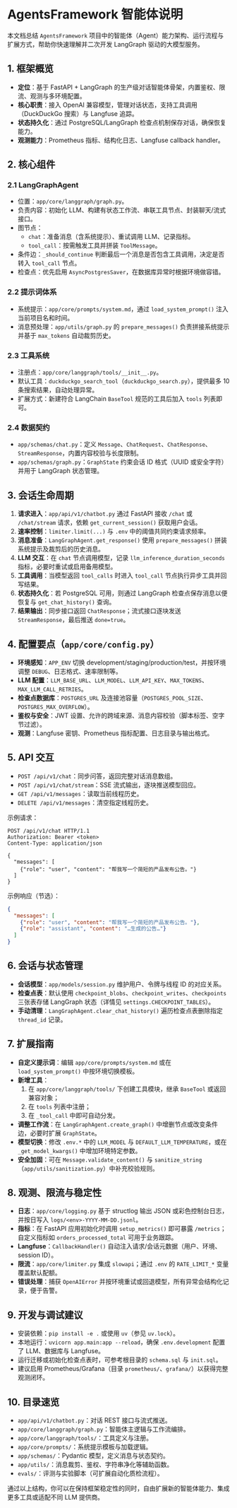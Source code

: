# AgentsFramework 智能体说明

本文档总结 `AgentsFramework` 项目中的智能体（Agent）能力架构、运行流程与扩展方式，帮助你快速理解并二次开发 LangGraph 驱动的大模型服务。

## 1. 框架概览
- **定位**：基于 FastAPI + LangGraph 的生产级对话智能体骨架，内置鉴权、限流、观测与多环境配置。
- **核心职责**：接入 OpenAI 兼容模型，管理对话状态，支持工具调用（DuckDuckGo 搜索）与 Langfuse 追踪。
- **状态持久化**：通过 PostgreSQL/LangGraph 检查点机制保存对话，确保恢复能力。
- **观测能力**：Prometheus 指标、结构化日志、Langfuse callback handler。

## 2. 核心组件

### 2.1 LangGraphAgent
- 位置：`app/core/langgraph/graph.py`。
- 负责内容：初始化 LLM、构建有状态工作流、串联工具节点、封装聊天/流式接口。
- 图节点：
  - `chat`：准备消息（含系统提示）、重试调用 LLM、记录指标。
  - `tool_call`：按需触发工具并拼装 `ToolMessage`。
- 条件边：`_should_continue` 判断最后一个消息是否包含工具调用，决定是否转入 `tool_call` 节点。
- 检查点：优先启用 `AsyncPostgresSaver`，在数据库异常时根据环境做容错。

### 2.2 提示词体系
- 系统提示：`app/core/prompts/system.md`，通过 `load_system_prompt()` 注入当前项目名和时间。
- 消息预处理：`app/utils/graph.py` 的 `prepare_messages()` 负责拼接系统提示并基于 `max_tokens` 自动裁剪历史。

### 2.3 工具系统
- 注册点：`app/core/langgraph/tools/__init__.py`。
- 默认工具：`duckduckgo_search_tool`（`duckduckgo_search.py`），提供最多 10 条搜索结果，自动处理异常。
- 扩展方式：新建符合 LangChain `BaseTool` 规范的工具后加入 `tools` 列表即可。

### 2.4 数据契约
- `app/schemas/chat.py`：定义 `Message`、`ChatRequest`、`ChatResponse`、`StreamResponse`，内置内容校验与长度限制。
- `app/schemas/graph.py`：`GraphState` 约束会话 ID 格式（UUID 或安全字符）并用于 LangGraph 状态管理。

## 3. 会话生命周期
1. **请求进入**：`app/api/v1/chatbot.py` 通过 FastAPI 接收 `/chat` 或 `/chat/stream` 请求，依赖 `get_current_session()` 获取用户会话。
2. **速率控制**：`limiter.limit(...)` 与 `.env` 中的阈值共同约束请求频率。
3. **消息准备**：`LangGraphAgent.get_response()` 使用 `prepare_messages()` 拼装系统提示及裁剪后的历史消息。
4. **LLM 交互**：在 `chat` 节点调用模型，记录 `llm_inference_duration_seconds` 指标，必要时重试或启用备用模型。
5. **工具调用**：当模型返回 `tool_calls` 时进入 `tool_call` 节点执行异步工具并回写结果。
6. **状态持久化**：若 PostgreSQL 可用，则通过 LangGraph 检查点保存消息以便恢复与 `get_chat_history()` 查询。
7. **结果输出**：同步接口返回 `ChatResponse`；流式接口逐块发送 `StreamResponse`，最后推送 `done=true`。

## 4. 配置要点（`app/core/config.py`）
- **环境感知**：`APP_ENV` 切换 development/staging/production/test，并按环境调整 `DEBUG`、日志格式、速率限制等。
- **LLM 配置**：`LLM_BASE_URL`、`LLM_MODEL`、`LLM_API_KEY`、`MAX_TOKENS`、`MAX_LLM_CALL_RETRIES`。
- **检查点数据库**：`POSTGRES_URL` 及连接池容量（`POSTGRES_POOL_SIZE`、`POSTGRES_MAX_OVERFLOW`）。
- **鉴权与安全**：JWT 设置、允许的跨域来源、消息内容校验（脚本标签、空字节过滤）。
- **观测**：Langfuse 密钥、Prometheus 指标配置、日志目录与输出格式。

## 5. API 交互
- `POST /api/v1/chat`：同步问答，返回完整对话消息数组。
- `POST /api/v1/chat/stream`：SSE 流式输出，逐块推送模型回应。
- `GET /api/v1/messages`：读取当前线程历史。
- `DELETE /api/v1/messages`：清空指定线程历史。

示例请求：

```http
POST /api/v1/chat HTTP/1.1
Authorization: Bearer <token>
Content-Type: application/json

{
  "messages": [
    {"role": "user", "content": "帮我写一个简短的产品发布公告。"}
  ]
}
```

示例响应（节选）：

```json
{
  "messages": [
    {"role": "user", "content": "帮我写一个简短的产品发布公告。"},
    {"role": "assistant", "content": "…生成的公告…"}
  ]
}
```

## 6. 会话与状态管理
- **会话模型**：`app/models/session.py` 维护用户、令牌与线程 ID 的对应关系。
- **检查点表**：默认使用 `checkpoint_blobs`、`checkpoint_writes`、`checkpoints` 三张表存储 LangGraph 状态（详情见 `settings.CHECKPOINT_TABLES`）。
- **手动清理**：`LangGraphAgent.clear_chat_history()` 遍历检查点表删除指定 `thread_id` 记录。

## 7. 扩展指南
- **自定义提示词**：编辑 `app/core/prompts/system.md` 或在 `load_system_prompt()` 中按环境切换模板。
- **新增工具**：
  1. 在 `app/core/langgraph/tools/` 下创建工具模块，继承 `BaseTool` 或返回兼容对象；
  2. 在 `tools` 列表中注册；
  3. 在 `_tool_call` 中即可自动分发。
- **调整工作流**：在 `LangGraphAgent.create_graph()` 中增删节点或改变条件边，必要时扩展 `GraphState`。
- **模型切换**：修改 `.env.*` 中的 `LLM_MODEL` 与 `DEFAULT_LLM_TEMPERATURE`，或在 `_get_model_kwargs()` 中增加环境特定参数。
- **安全加固**：可在 `Message.validate_content()` 与 `sanitize_string`（`app/utils/sanitization.py`）中补充校验规则。

## 8. 观测、限流与稳定性
- **日志**：`app/core/logging.py` 基于 structlog 输出 JSON 或彩色控制台日志，并按日写入 `logs/<env>-YYYY-MM-DD.jsonl`。
- **指标**：在 FastAPI 应用初始化时调用 `setup_metrics()` 即可暴露 `/metrics`；自定义指标如 `orders_processed_total` 可用于业务跟踪。
- **Langfuse**：`CallbackHandler()` 自动注入请求/会话元数据（用户、环境、session ID）。
- **限流**：`app/core/limiter.py` 集成 `slowapi`；通过 `.env` 的 `RATE_LIMIT_*` 变量覆盖默认配额。
- **错误处理**：捕获 `OpenAIError` 并按环境重试或回退模型，所有异常会结构化记录，便于告警。

## 9. 开发与调试建议
- 安装依赖：`pip install -e .` 或使用 `uv`（参见 `uv.lock`）。
- 本地运行：`uvicorn app.main:app --reload`，确保 `.env.development` 配置了 LLM、数据库与 Langfuse。
- 运行迁移或初始化检查点表时，可参考根目录的 `schema.sql` 与 `init.sql`。
- 建议启用 Prometheus/Grafana（目录 `prometheus/`、`grafana/`）以获得完整观测闭环。

## 10. 目录速览
- `app/api/v1/chatbot.py`：对话 REST 接口与流式推送。
- `app/core/langgraph/graph.py`：智能体主逻辑与工作流编排。
- `app/core/langgraph/tools/`：工具定义与注册。
- `app/core/prompts/`：系统提示模板与加载逻辑。
- `app/schemas/`：Pydantic 模型，定义消息与状态契约。
- `app/utils/`：消息裁剪、鉴权、字符串净化等辅助函数。
- `evals/`：评测与实验脚本（可扩展自动化质检流程）。

通过以上结构，你可以在保持框架稳定性的同时，自由扩展新的智能体能力、集成更多工具或适配不同 LLM 提供商。

